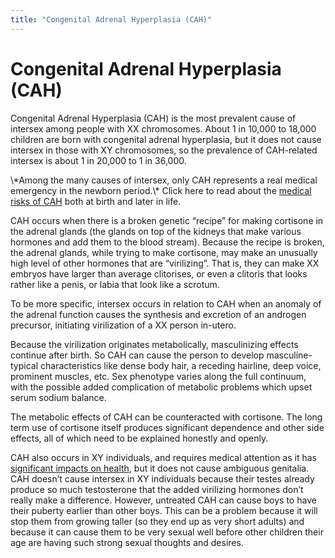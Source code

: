 ```yaml
---
title: "Congenital Adrenal Hyperplasia (CAH)"
---
```


# Congenital Adrenal Hyperplasia (CAH)

<p>Congenital Adrenal Hyperplasia (<span class="caps">CAH</span>) is the most prevalent cause of intersex among people with XX chromosomes. About 1 in 10,000 to 18,000 children are born with congenital adrenal hyperplasia, but it does not cause intersex in those with XY chromosomes, so the prevalence of <span class="caps">CAH</span>-related intersex is about 1 in 20,000 to 1 in 36,000.  </p>

<p>\*Among the many causes of intersex, only <span class="caps">CAH</span> represents a real medical emergency in the newborn period.\* Click here to read about the <a href="/faq/medical_risks/cah">medical risks of <span class="caps">CAH</span></a> both at birth and later in life.  </p>

<p><span class="caps">CAH</span> occurs when there is a broken genetic &#8220;recipe&#8221; for making cortisone in the adrenal glands (the glands on top of the kidneys that make various hormones and add them to the blood stream). Because the recipe is broken, the adrenal glands, while trying to make cortisone, may make an unusually high level of other hormones that are &#8220;virilizing&#8221;. That is, they can make XX embryos have larger than average clitorises, or even a clitoris that looks rather like a penis, or labia that look like a scrotum.  </p>

<p>To be more specific, intersex occurs in relation to <span class="caps">CAH</span> when an anomaly of the adrenal function causes the synthesis and excretion of an androgen precursor, initiating virilization of a XX person in-utero.  </p>

<p>Because the virilization originates metabolically, masculinizing effects continue after birth. So <span class="caps">CAH</span> can cause the person to develop masculine-typical characteristics like dense body hair, a receding hairline, deep voice, prominent muscles, etc. Sex phenotype varies along the full continuum, with the possible added complication of metabolic problems which upset serum sodium balance.  </p>

<p>The metabolic effects of <span class="caps">CAH</span> can be counteracted with cortisone. The long term use of cortisone itself produces significant dependence and other side effects, all of which need to be explained honestly and openly.  </p>

<p><span class="caps">CAH</span> also occurs in XY individuals, and requires medical attention as it has <a href="/faq/medical_risks/cah">significant impacts on health</a>, but it does not cause ambiguous genitalia. <span class="caps">CAH</span> doesn&#8217;t cause intersex in XY individuals because their testes already produce so much testosterone that the added virilizing hormones don&#8217;t really make a difference. However, untreated <span class="caps">CAH</span> can cause boys to have their puberty earlier than other boys. This can be a problem because it will stop them from growing taller (so they end up as very short adults) and because it can cause them to be very sexual well before other children their age are having such strong sexual thoughts and desires.</p>